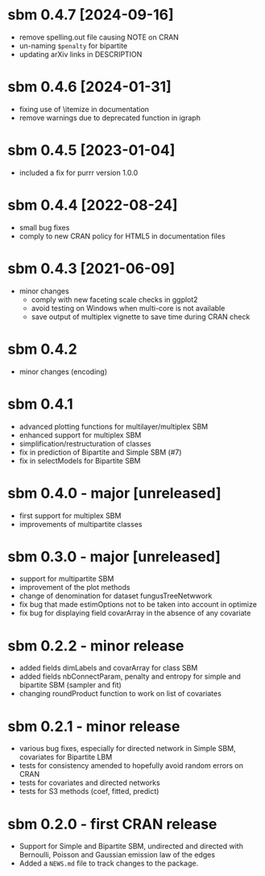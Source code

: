 # sbm 0.4.7 [2024-09-16]

* remove spelling.out file causing NOTE on CRAN
* un-naming `$penalty` for bipartite
* updating arXiv links in DESCRIPTION

# sbm 0.4.6 [2024-01-31]

* fixing use of \itemize in documentation 
* remove warnings due to deprecated function in igraph

# sbm 0.4.5 [2023-01-04]

* included a fix for purrr version 1.0.0

# sbm 0.4.4 [2022-08-24]

* small bug fixes
* comply to new CRAN policy for HTML5 in documentation files

# sbm 0.4.3 [2021-06-09]

* minor changes
   - comply with new faceting scale checks in ggplot2
   - avoid testing on Windows when multi-core is not available
   - save output of multiplex vignette to save time during CRAN check

# sbm 0.4.2

* minor changes (encoding)

# sbm 0.4.1

* advanced plotting functions for multilayer/multiplex SBM
* enhanced support for multiplex SBM
* simplification/restructuration of classes
* fix in prediction of Bipartite and Simple SBM (#7)
* fix in selectModels for Bipartite SBM

# sbm 0.4.0 - major [unreleased]

* first support for multiplex SBM
* improvements of multipartite classes

# sbm 0.3.0 - major [unreleased]

* support for multipartite SBM
* improvement of the plot methods
* change of denomination for dataset fungusTreeNetwwork
* fix bug that made estimOptions not to be taken into account in optimize
* fix bug for displaying field covarArray in the absence of any covariate

# sbm 0.2.2 - minor release

* added fields dimLabels and covarArray for class SBM
* added fields nbConnectParam, penalty and entropy  for simple and bipartite SBM (sampler and fit)
* changing roundProduct function to work on list of covariates

# sbm 0.2.1 - minor release

* various bug fixes, especially for directed network in Simple SBM, covariates for Bipartite LBM
* tests for consistency amended to hopefully avoid random errors on CRAN
* tests for covariates and directed networks
* tests for S3 methods (coef, fitted, predict)

# sbm 0.2.0 - first CRAN release

* Support for Simple and Bipartite SBM, undirected and directed with Bernoulli, Poisson and Gaussian emission law of the edges
* Added a `NEWS.md` file to track changes to the package.
